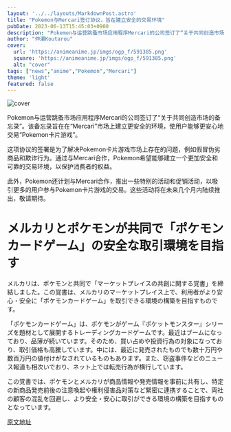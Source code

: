 ```yaml
---
layout: '../../layouts/MarkdownPost.astro'
title: "Pokemon与Mercari签订协议，旨在建立安全的交易环境"
pubDate: 2023-06-13T15:45:03+0900
description: "Pokemon与运营跳蚤市场应用程序Mercari的公司签订了“关于共同创造市场的备忘录”。该备忘录旨在在“Mercari”市场上建立更安全的环境，使用户能够更安心地交易“Pokemon卡片游戏”。"
author: "仲瀬Koutarou"
cover:
  url: 'https://animeanime.jp/imgs/ogp_f/591385.png'
  square: 'https://animeanime.jp/imgs/ogp_f/591385.png'
  alt: "cover"
tags: ["news","anime","Pokemon","Mercari"]
theme: 'light'
featured: false
---
```


![cover](https://animeanime.jp/imgs/ogp_f/591385.png)

Pokemon与运营跳蚤市场应用程序Mercari的公司签订了“关于共同创造市场的备忘录”。该备忘录旨在在“Mercari”市场上建立更安全的环境，使用户能够更安心地交易“Pokemon卡片游戏”。

这项协议的签署是为了解决Pokemon卡片游戏市场上存在的问题，例如假冒伪劣商品和欺诈行为。通过与Mercari合作，Pokemon希望能够建立一个更加安全和可靠的交易环境，以保护消费者的权益。

此外，Pokemon还计划与Mercari合作，推出一些特别的活动和促销活动，以吸引更多的用户参与Pokemon卡片游戏的交易。这些活动将在未来几个月内陆续推出，敬请期待。

# メルカリとポケモンが共同で「ポケモンカードゲーム」の安全な取引環境を目指す

メルカリは、ポケモンと共同で「マーケットプレイスの共創に関する覚書」を締結しました。この覚書は、メルカリのマーケットプレイス上で、利用者がより安心・安全に「ポケモンカードゲーム」を取引できる環境の構築を目指すものです。

「ポケモンカードゲーム」は、ポケモンがゲーム『ポケットモンスター』シリーズを題材として展開するトレーディングカードゲームです。最近はブームになっており、品薄が続いています。そのため、買い占めや投資行為の対象になっており、取引価格も高騰しています。中には、最近に発売されたものでも数十万円や数百万円の値付けがなされているものもあります。また、窃盗事件などのニュース報道も相次いでおり、ネット上では転売行為が横行しています。

この覚書では、ポケモンとメルカリが商品情報や発売情報を事前に共有し、特定の新商品発売前後の注意喚起や権利侵害品対策など緊密に連携することで、両社の顧客の混乱を回避し、より安全・安心に取引ができる環境の構築を目指すものとなっています。

  [原文地址](https://animeanime.jp/article/2023/06/13/77894.html)
